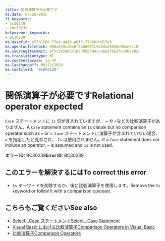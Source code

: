 ```yaml
---
title: 関係演算子が必要です
ms.date: 07/20/2015
f1_keywords:
- bc30239
- vbc30239
helpviewer_keywords:
- BC30239
ms.assetid: c5701568-77a1-441b-a0f7-f7b36cbd17e3
ms.openlocfilehash: 396a430ca6ebf32b6087c94d4ad30ddc06ae9c18
ms.sourcegitcommit: bf5c5850654187705bc94cc40ebfb62fe346ab02
ms.translationtype: MT
ms.contentlocale: ja-JP
ms.lasthandoff: 09/23/2020
ms.locfileid: "91097138"
---
```

# <a name="relational-operator-expected"></a><span data-ttu-id="c1ea1-102">関係演算子が必要です</span><span class="sxs-lookup"><span data-stu-id="c1ea1-102">Relational operator expected</span></span>

<span data-ttu-id="c1ea1-103">`Case` ステートメントに `Is` 句が含まれていますが、 `=` や `>`などの比較演算子がありません。</span><span class="sxs-lookup"><span data-stu-id="c1ea1-103">A `Case` statement contains an `Is` clause but no comparison operator such as `=` or `>`.</span></span> <span data-ttu-id="c1ea1-104">`Case` ステートメントに演算子が含まれていない場合、 `=` を指定したと見なされ、 `Is` は使用されません。</span><span class="sxs-lookup"><span data-stu-id="c1ea1-104">If a `Case` statement does not include an operator, `=` is assumed and `Is` is not used.</span></span>  
  
 <span data-ttu-id="c1ea1-105">**エラー ID:** BC30239</span><span class="sxs-lookup"><span data-stu-id="c1ea1-105">**Error ID:** BC30239</span></span>  
  
## <a name="to-correct-this-error"></a><span data-ttu-id="c1ea1-106">このエラーを解決するには</span><span class="sxs-lookup"><span data-stu-id="c1ea1-106">To correct this error</span></span>  
  
- <span data-ttu-id="c1ea1-107">`Is` キーワードを削除するか、後に比較演算子を使用します。</span><span class="sxs-lookup"><span data-stu-id="c1ea1-107">Remove the `Is` keyword or follow it with a comparison operator.</span></span>  
  
## <a name="see-also"></a><span data-ttu-id="c1ea1-108">こちらもご覧ください</span><span class="sxs-lookup"><span data-stu-id="c1ea1-108">See also</span></span>

- [<span data-ttu-id="c1ea1-109">Select...Case ステートメント</span><span class="sxs-lookup"><span data-stu-id="c1ea1-109">Select...Case Statement</span></span>](../language-reference/statements/select-case-statement.md)
- [<span data-ttu-id="c1ea1-110">Visual Basic における比較演算子</span><span class="sxs-lookup"><span data-stu-id="c1ea1-110">Comparison Operators in Visual Basic</span></span>](../programming-guide/language-features/operators-and-expressions/comparison-operators.md)
- [<span data-ttu-id="c1ea1-111">比較演算子</span><span class="sxs-lookup"><span data-stu-id="c1ea1-111">Comparison Operators</span></span>](../language-reference/operators/comparison-operators.md)

